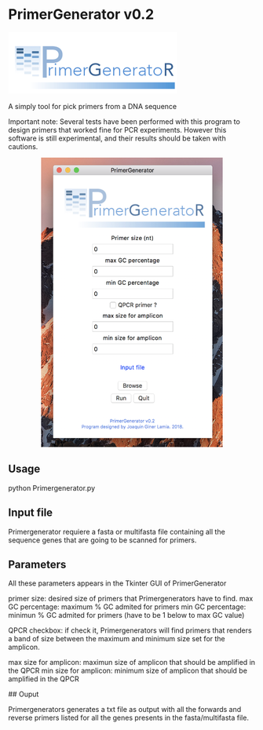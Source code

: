 # PrimerGenerator v0.2
![alt text](https://github.com/ginerorama/PrimerGenerator/blob/master/Primer.gif)

A simply tool for pick primers from a DNA sequence 

Important note: Several tests have been performed with this program to design 
primers that worked fine for PCR experiments. However this software is still experimental, 
and their results should be taken with cautions. 

</p>
</p>
<p align="center">
<img src="https://github.com/ginerorama/PrimerGenerator/blob/master/pic1.png" width="370" height="590">
</p>
</p>

## Usage
</p>

python Primergenerator.py

</p>


## Input file
</p>


Primergenerator requiere a fasta or multifasta file containing all the sequence genes that are going to be scanned for primers. 



## Parameters
</p>
All these parameters appears in the Tkinter GUI of PrimerGenerator
</p>
primer size: desired size of primers that Primergenerators have to find.
max GC percentage: maximum % GC admited for primers
min GC percentage: minimun % GC admited for primers (have to be 1 below to max GC value)

QPCR checkbox: if check it, Primergenerators will find primers that renders a band of size
				between the maximum and minimum size set for the amplicon.

max size for amplicon: maximun size of amplicon that should be amplified in the QPCR
min size for amplicon: minimum size of amplicon that should be amplified in the QPCR	


</p>
## Ouput
</p>

Primergenerators generates a txt file as output with all the forwards and reverse primers listed for all
the genes presents in the fasta/multifasta file. 
</p>
</p>
